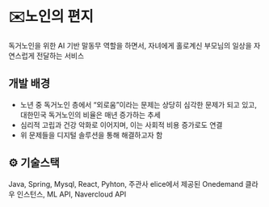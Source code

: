 # ✉️노인의 편지
독거노인을 위한 AI 기반 말동무 역할을 하면서, 자녀에게 홀로계신 부모님의 일상을 자연스럽게 전달하는 서비스

## 개발 배경
- 노년 중 독거노인 층에서 “외로움”이라는 문제는 상당히 심각한 문제가 되고 있고, 대한민국 독거노인의 비율은 매년 증가하는 추세
- 심리적 고립과 건강 악화로 이어지며, 이는 사회적 비용 증가로도 연결
- 위 문제들을 디지털 솔루션을 통해 해결하고자 함

## ⚙️ 기술스택
Java, Spring, Mysql, React, Pyhton,
주관사 elice에서 제공된 Onedemand 클라우 인스턴스, ML API,
Navercloud API

